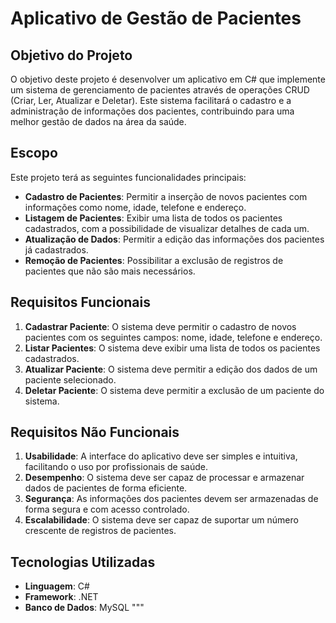 # Aplicativo de Gestão de Pacientes

## Objetivo do Projeto
O objetivo deste projeto é desenvolver um aplicativo em C# que implemente um sistema de gerenciamento de pacientes através de operações CRUD (Criar, Ler, Atualizar e Deletar). Este sistema facilitará o cadastro e a administração de informações dos pacientes, contribuindo para uma melhor gestão de dados na área da saúde.

## Escopo
Este projeto terá as seguintes funcionalidades principais:
- **Cadastro de Pacientes**: Permitir a inserção de novos pacientes com informações como nome, idade, telefone e endereço.
- **Listagem de Pacientes**: Exibir uma lista de todos os pacientes cadastrados, com a possibilidade de visualizar detalhes de cada um.
- **Atualização de Dados**: Permitir a edição das informações dos pacientes já cadastrados.
- **Remoção de Pacientes**: Possibilitar a exclusão de registros de pacientes que não são mais necessários.

## Requisitos Funcionais
1. **Cadastrar Paciente**: O sistema deve permitir o cadastro de novos pacientes com os seguintes campos: nome, idade, telefone e endereço.
2. **Listar Pacientes**: O sistema deve exibir uma lista de todos os pacientes cadastrados.
3. **Atualizar Paciente**: O sistema deve permitir a edição dos dados de um paciente selecionado.
4. **Deletar Paciente**: O sistema deve permitir a exclusão de um paciente do sistema.

## Requisitos Não Funcionais
1. **Usabilidade**: A interface do aplicativo deve ser simples e intuitiva, facilitando o uso por profissionais de saúde.
2. **Desempenho**: O sistema deve ser capaz de processar e armazenar dados de pacientes de forma eficiente.
3. **Segurança**: As informações dos pacientes devem ser armazenadas de forma segura e com acesso controlado.
4. **Escalabilidade**: O sistema deve ser capaz de suportar um número crescente de registros de pacientes.

## Tecnologias Utilizadas
- **Linguagem**: C#
- **Framework**: .NET
- **Banco de Dados**: MySQL
"""
